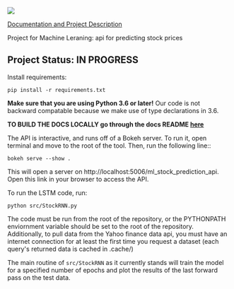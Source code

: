 ![](https://github.com/duncanmazza/moneymaker/workflows/Build%20Status/badge.svg)

[Documentation and Project Description](https://duncanmazza.github.io/ml_stock_prediction_api/_build/src.html#module-src.StockRNN)

Project for Machine Leraning: api for predicting stock prices

## Project Status: IN PROGRESS 

Install requirements:
```shell script
pip install -r requirements.txt
```

**Make sure that you are using Python 3.6 or later!** Our code is not backward compatable because we make use of type declarations in 3.6.

**TO BUILD THE DOCS LOCALLY go through the docs README [here](docsrc/README.md)**

The API is interactive, and runs off of a Bokeh server. To run it, open terminal and move to the root of the tool. Then, run the following line::

	bokeh serve --show .

This will open a server on http://localhost:5006/ml_stock_prediction_api. Open this link in your browser to access the API.


To run the LSTM code, run:
```shell script
python src/StockRNN.py
```

The code must be run from the root of the repository, or the PYTHONPATH enviornment variable should be set to the root of the repository. Additionally, to pull data from the Yahoo finance data api, you must have an internet connection for at least the first time you request a dataset (each query's returned data is cached in .cache/)

The main routine of `src/StockRNN` as it currently stands will train the model for a specified number of epochs and plot the results of the last forward pass on the test data. 

